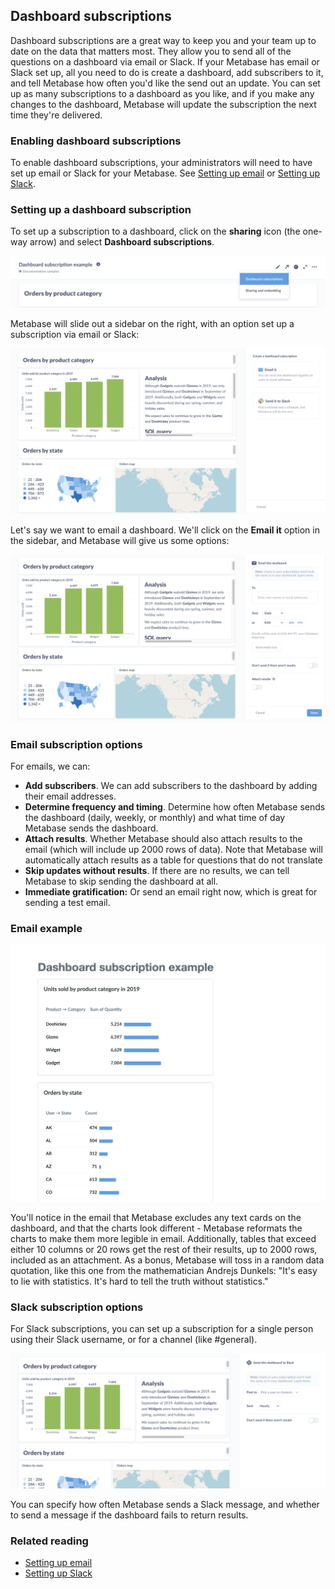 ## Dashboard subscriptions

Dashboard subscriptions are a great way to keep you and your team up to date on the data that matters most. They allow you to send all of the questions on a dashboard via email or Slack. If your Metabase has email or Slack set up, all you need to do is create a dashboard, add subscribers to it, and tell Metabase how often you'd like the send out an update. You can set up as many subscriptions to a dashboard as you like, and if you make any changes to the dashboard, Metabase will update the subscription the next time they're delivered.

### Enabling dashboard subscriptions

To enable dashboard subscriptions, your administrators will need to have set up email or Slack for your Metabase. See [Setting up email](https://www.metabase.com/docs/latest/administration-guide/02-setting-up-email.html) or [Setting up Slack](https://www.metabase.com/docs/latest/administration-guide/09-setting-up-slack.html).

### Setting up a dashboard subscription

To set up a subscription to a dashboard, click on the **sharing** icon (the one-way arrow) and select **Dashboard subscriptions**.

![Select dashboard subscriptions](images/dashboard-subscriptions/select-dashboard-subscription.png)

Metabase will slide out a sidebar on the right, with an option set up a subscription via email or Slack:

![Set up a dashboard subscription with email or slack](images/dashboard-subscriptions/email-or-slack.png)

Let's say we want to email a dashboard. We'll click on the **Email it** option in the sidebar, and Metabase will give us some options:

![Dashboard subscription email options](images/dashboard-subscriptions/email-options.png)

### Email subscription options

For emails, we can:

- **Add subscribers**. We can add subscribers to the dashboard by adding their email addresses.
- **Determine frequency and timing**. Determine how often Metabase sends the dashboard (daily, weekly, or monthly) and what time of day Metabase sends the dashboard.
- **Attach results**. Whether Metabase should also attach results to the email (which will include up 2000 rows of data). Note that Metabase will automatically attach results as a table for questions that do not translate
- **Skip updates without results**. If there are no results, we can tell Metabase to skip sending the dashboard at all.
- **Immediate gratification:** Or send an email right now, which is great for sending a test email.

### Email example

![Example dashboard subscription email](images/dashboard-subscriptions/example-email.png)

You'll notice in the email that Metabase excludes any text cards on the dashboard, and that the charts look different - Metabase reformats the charts to make them more legible in email. Additionally, tables that exceed either 10 columns or 20 rows get the rest of their results, up to 2000 rows, included as an attachment. As a bonus, Metabase will toss in a random data quotation, like this one from the mathematician Andrejs Dunkels: "It's easy to lie with statistics. It's hard to tell the truth without statistics."

### Slack subscription options

For Slack subscriptions, you can set up a subscription for a single person using their Slack username, or for a channel (like #general).

![slack subscription options](images/dashboard-subscriptions/slack-subscription-options.png)

You can specify how often Metabase sends a Slack message, and whether to send a message if the dashboard fails to return results.

### Related reading

- [Setting up email](https://www.metabase.com/docs/latest/administration-guide/02-setting-up-email.html)
- [Setting up Slack](https://www.metabase.com/docs/latest/administration-guide/09-setting-up-slack.html)
